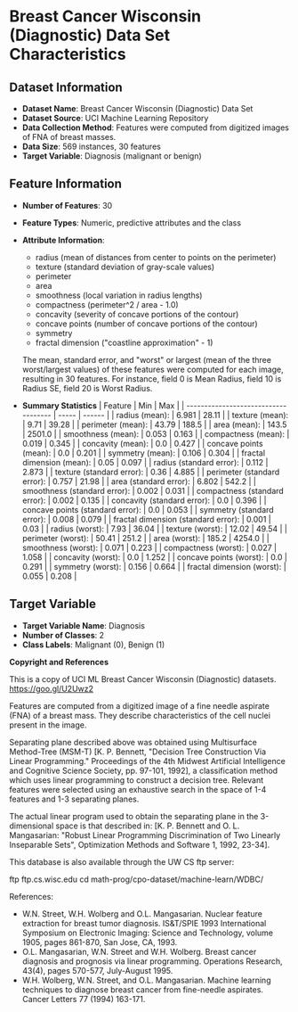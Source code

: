 # Breast Cancer Wisconsin (Diagnostic) Data Set Characteristics

## Dataset Information

- **Dataset Name**: Breast Cancer Wisconsin (Diagnostic) Data Set
- **Dataset Source**: UCI Machine Learning Repository
- **Data Collection Method**: Features were computed from digitized images of FNA of breast masses.
- **Data Size**: 569 instances, 30 features
- **Target Variable**: Diagnosis (malignant or benign)

## Feature Information

- **Number of Features**: 30
- **Feature Types**: Numeric, predictive attributes and the class
- **Attribute Information**: 
  - radius (mean of distances from center to points on the perimeter)
  - texture (standard deviation of gray-scale values)
  - perimeter
  - area
  - smoothness (local variation in radius lengths)
  - compactness (perimeter^2 / area - 1.0)
  - concavity (severity of concave portions of the contour)
  - concave points (number of concave portions of the contour)
  - symmetry
  - fractal dimension ("coastline approximation" - 1)

  The mean, standard error, and "worst" or largest (mean of the three
  worst/largest values) of these features were computed for each image,
  resulting in 30 features.  For instance, field 0 is Mean Radius, field
  10 is Radius SE, field 20 is Worst Radius.

- **Summary Statistics**
    | Feature                              |  Min  |  Max   |
    | ------------------------------------ | ----- | ------ |
    | radius (mean):                       | 6.981 | 28.11  |
    | texture (mean):                      | 9.71  | 39.28  |
    | perimeter (mean):                    | 43.79 | 188.5  |
    | area (mean):                         | 143.5 | 2501.0 |
    | smoothness (mean):                   | 0.053 | 0.163  |
    | compactness (mean):                  | 0.019 | 0.345  |
    | concavity (mean):                    | 0.0   | 0.427  |
    | concave points (mean):               | 0.0   | 0.201  |
    | symmetry (mean):                     | 0.106 | 0.304  |
    | fractal dimension (mean):            | 0.05  | 0.097  |
    | radius (standard error):             | 0.112 | 2.873  |
    | texture (standard error):            | 0.36  | 4.885  |
    | perimeter (standard error):          | 0.757 | 21.98  |
    | area (standard error):               | 6.802 | 542.2  |
    | smoothness (standard error):         | 0.002 | 0.031  |
    | compactness (standard error):        | 0.002 | 0.135  |
    | concavity (standard error):          | 0.0   | 0.396  |
    | concave points (standard error):     | 0.0   | 0.053  |
    | symmetry (standard error):           | 0.008 | 0.079  |
    | fractal dimension (standard error):  | 0.001 | 0.03   |
    | radius (worst):                      | 7.93  | 36.04  |
    | texture (worst):                     | 12.02 | 49.54  |
    | perimeter (worst):                   | 50.41 | 251.2  |
    | area (worst):                        | 185.2 | 4254.0 |
    | smoothness (worst):                  | 0.071 | 0.223  |
    | compactness (worst):                 | 0.027 | 1.058  |
    | concavity (worst):                   | 0.0   | 1.252  |
    | concave points (worst):              | 0.0   | 0.291  |
    | symmetry (worst):                    | 0.156 | 0.664  |
    | fractal dimension (worst):           | 0.055 | 0.208  |

## Target Variable

- **Target Variable Name**: Diagnosis
- **Number of Classes**: 2
- **Class Labels**: Malignant (0), Benign (1)


**Copyright and References**    

This is a copy of UCI ML Breast Cancer Wisconsin (Diagnostic) datasets.
https://goo.gl/U2Uwz2

Features are computed from a digitized image of a fine needle
aspirate (FNA) of a breast mass.  They describe
characteristics of the cell nuclei present in the image.

Separating plane described above was obtained using
Multisurface Method-Tree (MSM-T) [K. P. Bennett, "Decision Tree
Construction Via Linear Programming." Proceedings of the 4th
Midwest Artificial Intelligence and Cognitive Science Society,
pp. 97-101, 1992], a classification method which uses linear
programming to construct a decision tree.  Relevant features
were selected using an exhaustive search in the space of 1-4
features and 1-3 separating planes.

The actual linear program used to obtain the separating plane
in the 3-dimensional space is that described in:
[K. P. Bennett and O. L. Mangasarian: "Robust Linear
Programming Discrimination of Two Linearly Inseparable Sets",
Optimization Methods and Software 1, 1992, 23-34].

This database is also available through the UW CS ftp server:

ftp ftp.cs.wisc.edu
cd math-prog/cpo-dataset/machine-learn/WDBC/

References:
   - W.N. Street, W.H. Wolberg and O.L. Mangasarian. Nuclear feature extraction 
     for breast tumor diagnosis. IS&T/SPIE 1993 International Symposium on 
     Electronic Imaging: Science and Technology, volume 1905, pages 861-870,
     San Jose, CA, 1993.
   - O.L. Mangasarian, W.N. Street and W.H. Wolberg. Breast cancer diagnosis and 
     prognosis via linear programming. Operations Research, 43(4), pages 570-577, 
     July-August 1995.
   - W.H. Wolberg, W.N. Street, and O.L. Mangasarian. Machine learning techniques
     to diagnose breast cancer from fine-needle aspirates. Cancer Letters 77 (1994) 
     163-171.

